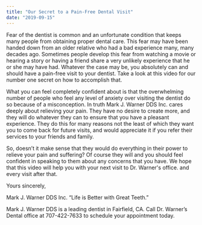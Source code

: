 ```yaml
---
title: "Our Secret to a Pain-Free Dental Visit"
date: "2019-09-15"
---
```


Fear of the dentist is common and an unfortunate condition that keeps many people from obtaining proper dental care. This fear may have been handed down from an older relative who had a bad experience many, many decades ago. Sometimes people develop this fear from watching a movie or hearing a story or having a friend share a very unlikely experience that he or she may have had. Whatever the case may be, you absolutely can and should have a pain-free visit to your dentist. Take a look at this video for our number one secret on how to accomplish that.

What you can feel completely confident about is that the overwhelming number of people who feel any level of anxiety over visiting the dentist do so because of a misconception. In truth Mark J. Warner DDS Inc. cares deeply about relieving your pain. They have no desire to create more, and they will do whatever they can to ensure that you have a pleasant experience. They do this for many reasons not the least of which they want you to come back for future visits, and would appreciate it if you refer their services to your friends and family.

So, doesn’t it make sense that they would do everything in their power to relieve your pain and suffering? Of course they will and you should feel confident in speaking to them about any concerns that you have. We hope that this video will help you with your next visit to Dr. Warner's office. and every visit after that.

Yours sincerely,

Mark J. Warner DDS Inc. “Life is Better with Great Teeth.”

Mark J. Warner DDS is a leading dentist in Fairfield, CA. Call Dr. Warner’s Dental office at 707-422-7633 to schedule your appointment today.
